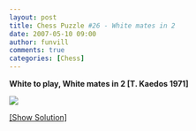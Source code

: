 ```yaml
---
layout: post
title: Chess Puzzle #26 - White mates in 2
date: 2007-05-10 09:00
author: funvill
comments: true
categories: [Chess]
---
```

<strong>White to play, White mates in 2 [T. Kaedos 1971]</strong>

<img src="http://www.abluestar.com/scripts/chess_image.php?ff=8/8/8/8/8/k2K4/7Q/8" />

<!--more-->
<a href="javascript:ReverseContentDisplay('chess_solution')">[Show Solution]</a>
<p id="chess_solution" style="clear: both; padding: 5px; display: none">1. Kc4 Ka4 2. Qa2</p>
